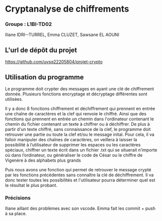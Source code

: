 # Cryptanalyse de chiffrements
### Groupe : L1BI-TD02
Iliane IDRI--TURREL,
Emma CLUZET,
Sawsane EL AOUNI

## L'url de dépôt du projet

https://github.com/uvsq22205804/projet-crypto

## Utilisation du programme

Le programme doit crypter des messages en ayant une clé de chiffrement donnée. Plusieurs fonctions encryptage et décryptage différentes sont utilisées. 

Il y a donc 8 fonctions chiffrement et déchiffrement qui prennent en entrée une chaîne de caractères et la clef qui renvoie le chiffré. Ainsi que des fonctions qui prennent en entrée un chemin dans l'ordinateur contenant le chemin du fichier contenant un texte à chiffrer ou à déchiffrer.
De plus à partir d'un texte chiffré, sans connaissance de la clef, le programme doit retrouver une partie ou toute la clef et/ou le message inital.
Pour cela, il va falloir manipuler des chaînes de caractères, on veillera à laisser la possibilité à l’utilisateur de supprimer les espaces ou les caractères spéciaux, chiffrer un texte écrit dans un fichier .txt qui se situerait n’importe où dans l’ordinateur, ou généraliser le code de César ou le chiffre de Vigenère à des alphabets plus grands

Puis nous avons une fonction qui permet de retrouver le message crypté par les fonctions précédentes sans connaître la clé de déchiffrement. Il va donc tester toutes les possibilités et l'utilisateur pourra déterminer quel est le résultat le plus probant.

### Précisions
Iliane aillant des problèmes avec son vscode. Emma fait les commit + push à sa place.
